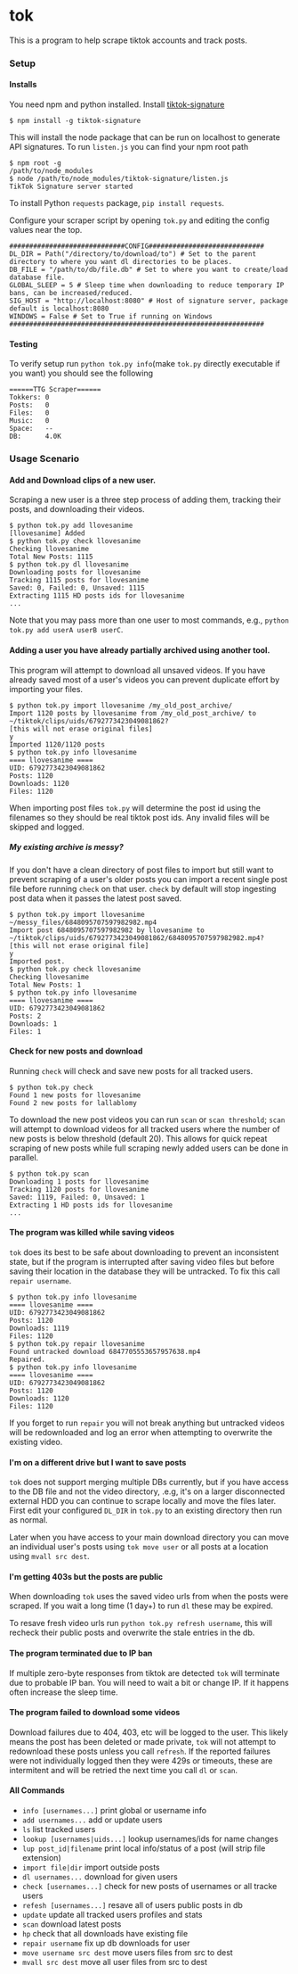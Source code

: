 # tok
This is a program to help scrape tiktok accounts and track posts.

### Setup
#### Installs
You need npm and python installed. Install [tiktok-signature](https://github.com/carcabot/tiktok-signature)
```
$ npm install -g tiktok-signature
```
This will install the node package that can be run on localhost to generate API signatures. To run `listen.js` you can find your npm root path
```
$ npm root -g
/path/to/node_modules
$ node /path/to/node_modules/tiktok-signature/listen.js
TikTok Signature server started
```
To install Python `requests` package, `pip install requests`.

Configure your scraper script by opening `tok.py` and editing the config values near the top.
```
#############################CONFIG#############################
DL_DIR = Path("/directory/to/download/to") # Set to the parent directory to where you want dl directories to be places.
DB_FILE = "/path/to/db/file.db" # Set to where you want to create/load database file.
GLOBAL_SLEEP = 5 # Sleep time when downloading to reduce temporary IP bans, can be increased/reduced.
SIG_HOST = "http://localhost:8080" # Host of signature server, package default is localhost:8080
WINDOWS = False # Set to True if running on Windows
################################################################
```
#### Testing
To verify setup run `python tok.py info`(make `tok.py` directly executable if you want) you should see the following
```
======TTG Scraper======
Tokkers: 0
Posts:   0
Files:   0
Music:   0
Space:   --
DB:      4.0K
```
### Usage Scenario
#### Add and Download clips of a new user.
Scraping a new user is a three step process of adding them, tracking their posts, and downloading their videos.
```
$ python tok.py add llovesanime 
[llovesanime] Added
$ python tok.py check llovesanime
Checking llovesanime
Total New Posts: 1115
$ python tok.py dl llovesanime
Downloading posts for llovesanime
Tracking 1115 posts for llovesanime
Saved: 0, Failed: 0, Unsaved: 1115
Extracting 1115 HD posts ids for llovesanime
...
```
Note that you may pass more than one user to most commands, e.g., `python tok.py add userA userB userC`.
#### Adding a user you have already partially archived using another tool.
This program will attempt to download all unsaved videos. If you have already saved most of a user's videos you can prevent duplicate effort by importing your files.
```
$ python tok.py import llovesanime /my_old_post_archive/
Import 1120 posts by llovesanime from /my_old_post_archive/ to ~/tiktok/clips/uids/6792773423049081862?
[this will not erase original files]
y
Imported 1120/1120 posts
$ python tok.py info llovesanime
==== llovesanime ====
UID: 6792773423049081862
Posts: 1120
Downloads: 1120
Files: 1120
```
When importing post files `tok.py` will determine the post id using the filenames so they should be real tiktok post ids. Any invalid files will be skipped and logged.
##### My existing archive is messy?
If you don't have a clean directory of post files to import but still want to prevent scraping of a user's older posts you can import a recent single post file before running `check` on that user. `check` by default will stop ingesting post data when it passes the latest post saved.
```
$ python tok.py import llovesanime ~/messy_files/6848095707597982982.mp4 
Import post 6848095707597982982 by llovesanime to ~/tiktok/clips/uids/6792773423049081862/6848095707597982982.mp4?
[this will not erase original file]
y
Imported post.
$ python tok.py check llovesanime
Checking llovesanime
Total New Posts: 1                                
$ python tok.py info llovesanime
==== llovesanime ====
UID: 6792773423049081862
Posts: 2
Downloads: 1
Files: 1
```
#### Check for new posts and download
Running `check` will check and save new posts for all tracked users.
```
$ python tok.py check
Found 1 new posts for llovesanime
Found 2 new posts for lallablomy
```
To download the new post videos you can run `scan` or `scan threshold`; `scan` will attempt to download videos for all tracked users where the number of new posts is below threshold (default 20). This allows for quick repeat scraping of new posts while full scraping newly added users can be done in parallel.
```
$ python tok.py scan
Downloading 1 posts for llovesanime
Tracking 1120 posts for llovesanime
Saved: 1119, Failed: 0, Unsaved: 1
Extracting 1 HD posts ids for llovesanime
...
```
#### The program was killed while saving videos
`tok` does its best to be safe about downloading to prevent an inconsistent state, but if the program is interrupted after saving video files but before saving their location in the database they will be untracked. To fix this call `repair username`.
```
$ python tok.py info llovesanime
==== llovesanime ====
UID: 6792773423049081862
Posts: 1120
Downloads: 1119
Files: 1120
$ python tok.py repair llovesanime
Found untracked download 6847705553657957638.mp4
Repaired.
$ python tok.py info llovesanime
==== llovesanime ====
UID: 6792773423049081862
Posts: 1120
Downloads: 1120
Files: 1120
```
If you forget to run `repair` you will not break anything but untracked videos will be redownloaded and log an error when attempting to overwrite the existing video.
#### I'm on a different drive but I want to save posts
`tok` does not support merging multiple DBs currently, but if you have access to the DB file and not the video directory, .e.g, it's on a larger disconnected external HDD you can continue to scrape locally and move the files later. First edit your configured `DL_DIR` in `tok.py` to an existing directory then run as normal.

Later when you have access to your main download directory you can move an individual user's posts using `tok move user` or all posts at a location using `mvall src dest`.
#### I'm getting 403s but the posts are public
When downloading `tok` uses the saved video urls from when the posts were scraped. If you wait a long time (1 day+) to run `dl` these may be expired.

To resave fresh video urls run `python tok.py refresh username`, this will recheck their public posts and overwrite the stale entries in the db.
#### The program terminated due to IP ban
If multiple zero-byte responses from tiktok are detected `tok` will terminate due to probable IP ban. You will need to wait a bit or change IP. If it happens often increase the sleep time.
#### The program failed to download some videos
Download failures due to 404, 403, etc will be logged to the user. This likely means the post has been deleted or made private, `tok` will not attempt to redownload these posts unless you call `refresh`.
If the reported failures were not individually logged then they were 429s or timeouts, these are intermitent and will be retried the next time you call `dl` or `scan`.

#### All Commands
- `info [usernames...]` print global or username info
- `add usernames...` add or update users
- `ls` list tracked users
- `lookup [usernames|uids...]` lookup usernames/ids for name changes
- `lup post_id|filename` print local info/status of a post (will strip file extension)
- `import file|dir` import outside posts
- `dl usernames...` download for given users
- `check [usernames...]` check for new posts of usernames or all tracke users
- `refesh [usernames...]` resave all of users public posts in db
- `update` update all tracked users profiles and stats
- `scan` download latest posts
- `hp` check that all downloads have existing file
- `repair username` fix up db downloads for user
- `move username src dest` move users files from src to dest
- `mvall src dest` move all user files from src to dest
